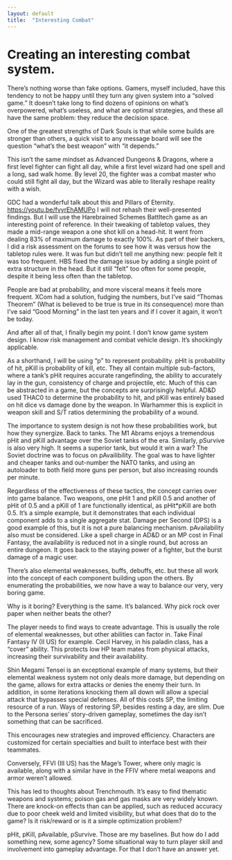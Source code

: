```yaml
---
layout: default
title:  "Interesting Combat"
---
```


# Creating an interesting combat system.

There’s nothing worse than fake options. Gamers, myself included, have this tendency to not be happy until they turn any given system into a “solved game.” It doesn’t take long to find dozens of opinions on what’s overpowered, what’s useless, and what are optimal strategies, and these all have the same problem: they reduce the decision space. 

One of the greatest strengths of Dark Souls is that while some builds are stronger than others, a quick visit to any message board will see the question “what’s the best weapon” with “it depends.” 

This isn’t the same mindset as Advanced Dungeons & Dragons, where a first level fighter can fight all day, while a first level wizard had one spell and a long, sad walk home. By level 20, the fighter was a combat master who could still fight all day, but the Wizard was able to literally reshape reality with a wish. 

GDC had a wonderful talk about this and Pillars of Eternity. https://youtu.be/fvyrEhAMUPo I will not rehash their well-presented findings. But I will use the Harebrained Schemes Battltech game as an interesting point of reference. In their tweaking of tabletop values, they made a mid-range weapon a one shot kill on a head-hit. It went from dealing 83% of maximum damage to exactly 100%. As part of their backers, I did a risk assessment on the forums to see how it was versus how the tabletop rules were. It was fun but didn’t tell me anything new: people felt it was too frequent. HBS fixed the damage issue by adding a single point of extra structure in the head. But it still “felt” too often for some people, despite it being less often than the tabletop. 

People are bad at probability, and more visceral means it feels more frequent. XCom had a solution, fudging the numbers, but I’ve said “Thomas Theorem” (What is believed to be true is true in its consequence) more than I’ve said “Good Morning” in the last ten years and if I cover it again, it won’t be today.

And after all of that, I finally begin my point. I don’t know game system design. I know risk management and combat vehicle design. It’s shockingly applicable.

As a shorthand, I will be using “p” to represent probability. pHit is probability of hit, pKill is probability of kill, etc. They all contain multiple sub-factors, where a tank’s pHit requires accurate rangefinding, the ability to accurately lay in the gun, consistency of charge and projectile, etc. Much of this can be abstracted in a game, but the concepts are surprisingly helpful. AD&D used THAC0 to determine the probability to hit, and pKill was entirely based on hit dice vs damage done by the weapon. In Warhammer this is explicit in weapon skill and S/T ratios determining the probability of a wound.  

The importance to system design is not how these probabilities work, but how they synergize. Back to tanks. The M1 Abrams enjoys a tremendous pHit and pKill advantage over the Soviet tanks of the era. Similarly, pSurvive is also very high. It seems a superior tank, but would it win a war? The Soviet doctrine was to focus on pAvailibility. The goal was to have lighter and cheaper tanks and out-number the NATO tanks, and using an autoloader to both field more guns per person, but also increasing rounds per minute.

Regardless of the effectiveness of these tactics, the concept carries over into game balance. Two weapons, one pHit 1 and pKill 0.5 and another of pHit of 0.5 and a pKill of 1 are functionally identical, as pHit*pKill are both 0.5. It’s a simple example, but it demonstrates that each individual component adds to a single aggregate stat. Damage per Second (DPS) is a good example of this, but it is not a pure balancing mechanism. pAvailability also must be considered. Like a spell charge in AD&D or an MP cost in Final Fantasy, the availability is reduced not in a single round, but across an entire dungeon.  It goes back to the staying power of a fighter, but the burst damage of a magic user.

There’s also elemental weaknesses, buffs, debuffs, etc. but these all work into the concept of each component building upon the others. By enumerating the probabilities, we now have a way to balance our very, very boring game.

Why is it boring? Everything is the same. It’s balanced. Why pick rock over paper when neither beats the other? 

The player needs to find ways to create advantage. This is usually the role of elemental weaknesses, but other abilities can factor in. Take Final Fantasy IV (II US) for example. Cecil Harvey, in his paladin class, has a “cover” ability. This protects low HP team mates from physical attacks, increasing their survivability and their availability. 

Shin Megami Tensei is an exceptional example of many systems, but their elemental weakness system not only deals more damage, but depending on the game, allows for extra attacks or denies the enemy their turn. In addition, in some iterations knocking them all down will allow a special attack that bypasses special defenses. All of this costs SP, the limiting resource of a run. Ways of restoring SP, besides resting a day, are slim. Due to the Persona series’ story-driven gameplay, sometimes the day isn’t something that can be sacrificed. 

This encourages new strategies and improved efficiency. Characters are customized for certain specialties and built to interface best with their teammates. 

Conversely, FFVI (III US) has the Mage’s Tower, where only magic is available, along with a similar have in the FFIV where metal weapons and armor weren’t allowed. 

This has led to thoughts about Trenchmouth. It’s easy to find thematic weapons and systems; poison gas and gas masks are very widely known. There are knock-on effects than can be applied, such as reduced accuracy due to poor cheek weld and limited visibility, but what does that do to the game? Is it risk/reward or is it a simple optimization problem?

pHit, pKill, pAvailable, pSurvive. Those are my baselines. But how do I add something new, some agency? Some situational way to turn player skill and involvement into gameplay advantage. For that I don’t have an answer yet. 
